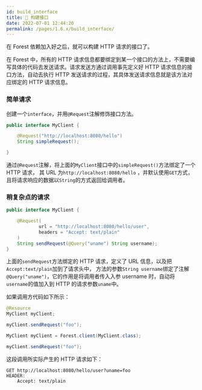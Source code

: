 ```yaml
---
id: build_interface
title: 🧱 构建接口
date: 2022-07-01 12:44:20
permalink: /pages/1.6.x/build_interface/
---
```


在 Forest 依赖加入好之后，就可以构建 HTTP 请求的接口了。

在 Forest 中，所有的 HTTP 请求信息都要绑定到某一个接口的方法上，不需要编写具体的代码去发送请求。请求发送方通过调用事先定义好 HTTP 请求信息的接口方法，自动去执行 HTTP 发送请求的过程，其具体发送请求信息就是该方法对应绑定的 HTTP 请求信息。


### 简单请求

创建一个`interface`，并用`@Request`注解修饰接口方法。

```java
public interface MyClient {

    @Request("http://localhost:8080/hello")
    String simpleRequest();

}
```

通过`@Request`注解，将上面的`MyClient`接口中的`simpleRequest()`方法绑定了一个 HTTP 请求，
其 URL 为`http://localhost:8080/hello`
，并默认使用`GET`方式，且将请求响应的数据以`String`的方式返回给调用者。

### 稍复杂点的请求

```java
public interface MyClient {

    @Request(
            url = "http://localhost:8080/hello/user",
            headers = "Accept: text/plain"
    )
    String sendRequest(@Query("uname") String username);
}
```

上面的`sendRequest`方法绑定的 HTTP 请求，定义了 URL 信息，以及把`Accept:text/plain`加到了请求头中，
方法的参数`String username`绑定了注解`@Query("uname")`，它的作用是将调用者传入入参 username 时，自动将`username`的值加入到 HTTP 的请求参数`uname`中。

如果调用方代码如下所示：

<code-group>

<code-block title="Springboot / Spring" active>

```java
@Resource
MyClient myClient;

myClient.sendRequest("foo");
```
</code-block>
<code-block title="原生 Java">

```java
MyClient myClient = Forest.client(MyClient.class);

myClient.sendRequest("foo");
```

</code-block>
</code-group>


这段调用所实际产生的 HTTP 请求如下：

    GET http://localhost:8080/hello/user?uname=foo
    HEADER:
        Accept: text/plain
